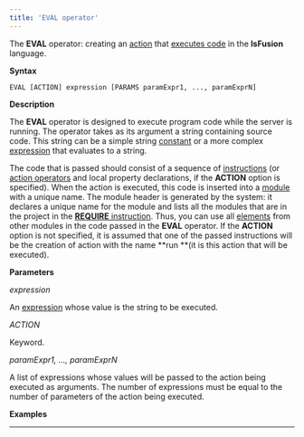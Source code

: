 ```yaml
---
title: 'EVAL operator'
---
```


The **EVAL** operator: creating an [action](Actions.md) that [executes code](Eval_EVAL_.md) in the **lsFusion** language.

**Syntax**

    EVAL [ACTION] expression [PARAMS paramExpr1, ..., paramExprN]

**Description**

The **EVAL** operator is designed to execute program code while the server is running. The operator takes as its argument a string containing source code. This string can be a simple string [constant](Constant.md) or a more complex [expression](Expression.md) that evaluates to a string.

The code that is passed should consist of a sequence of [instructions](Instructions.md) (or [action operators](Оperators.md) and local property declarations, if the **ACTION** option is specified). When the action is executed, this code is inserted into a [module](Modules.md) with a unique name. The module header is generated by the system: it declares a unique name for the module and lists all the modules that are in the project in the [**REQUIRE** instruction](Module_header.md). Thus, you can use all [elements](Element_identification.md) from other modules in the code passed in the **EVAL** operator. If the **ACTION** option is not specified, it is assumed that one of the passed instructions will be the creation of action with the name **run **(it is this action that will be executed).

**Parameters**

*expression*

An [expression](Expression.md) whose value is the string to be executed.

*ACTION*

Keyword.

*paramExpr1, ..., paramExprN*

A list of expressions whose values will be passed to the action being executed as arguments. The number of expressions must be equal to the number of parameters of the action being executed.

**Examples**

********************************


  
